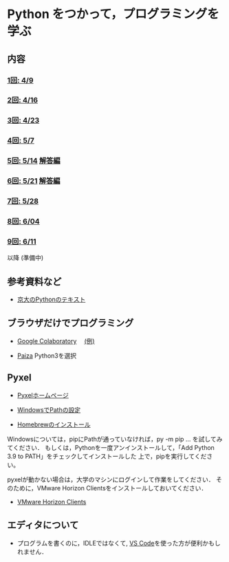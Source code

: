 # Python をつかって，プログラミングを学ぶ


## 内容

### [1回: 4/9](c01.asciidoc)

### [2回: 4/16](c02.asciidoc)

### [3回: 4/23](c03.asciidoc)

### [4回: 5/7](c04.asciidoc)

### [5回: 5/14](c05.asciidoc) [解答編](c05_ans.asciidoc)

### [6回: 5/21](c06.asciidoc) [解答編](c06_ans.asciidoc)

### [7回: 5/28](c21-07.asciidoc)

### [8回: 6/04](c21-08.asciidoc)

### [9回: 6/11](c21-09.asciidoc)

以降 (準備中)

## 参考資料など

- [京大のPythonのテキスト](http://hdl.handle.net/2433/245698)

## ブラウザだけでプログラミング

- [Google Colaboratory](https://colab.research.google.com/)　
[(例)](https://colab.research.google.com/drive/1FRPJYCoxy4X1ifzwCRn3JtGCa9ROIfDP)

- [Paiza](https://paiza.io/) Python3を選択

## Pyxel

- [Pyxelホームページ](https://github.com/kitao/pyxel/blob/master/README.ja.md)

- [WindowsでPathの設定](https://www.javadrive.jp/python/install/index3.html)

- [Homebrewのインストール](https://qiita.com/zaburo/items/29fe23c1ceb6056109fd)

Windowsについては，pipにPathが通っていなければ，py -m pip ... を試してみてください．
もしくは，Pythonを一度アンインストールして，「Add Python 3.9 to PATH」をチェックしてインストールした
上で，pipを実行してください。

pyxelが動かない場合は，大学のマシンにログインして作業をしてください．
そのために，VMware Horizon Clientsをインストールしておいてください．

- [VMware Horizon Clients](https://my.vmware.com/jp/web/vmware/downloads/info/slug/desktop_end_user_computing/vmware_horizon_clients/horizon_7_5_0)

## エディタについて

- プログラムを書くのに，IDLEではなくて, [VS Code](https://azure.microsoft.com/ja-jp/products/visual-studio-code/)を使った方が便利かもしれません．
